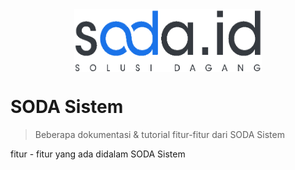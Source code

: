 <div style="margin:0; width: 100%; text-align: center;">
    <img align="center" src="./_assets/logo-soda.png" width="300" height="100" />
</div>


# SODA Sistem

> Beberapa dokumentasi & tutorial fitur-fitur dari SODA Sistem

fitur - fitur yang ada didalam SODA Sistem
